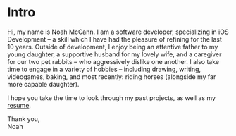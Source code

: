 # Intro

Hi, my name is Noah McCann. I am a software developer, specializing in iOS Development – a skill which I have had the pleasure of refining for the last 10 years. Outside of development, I enjoy being an attentive father to my young daughter, a supportive husband for my lovely wife, and a caregiver for our two pet rabbits – who aggressively dislike one another. I also take time to engage in a variety of hobbies – including drawing, writing, videogames, baking, and most recently: riding horses (alongside my far more capable daughter).

I hope you take the time to look through my past projects, as well as my [resume](/files/Noah-McCann-Resume.pdf).

Thank you,  
Noah
